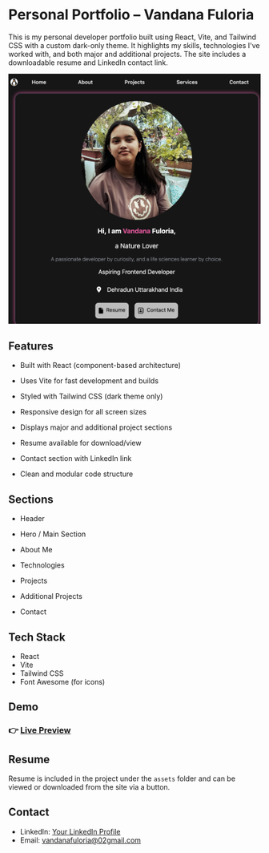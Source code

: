 # Personal Portfolio – Vandana Fuloria

This is my personal developer portfolio built using React, Vite, and Tailwind CSS with a custom dark-only theme. It highlights my skills, technologies I've worked with, and both major and additional projects. The site includes a downloadable resume and LinkedIn contact link.

  <img src="./src/assets/ss.png" >

## Features

- Built with React (component-based architecture)

- Uses Vite for fast development and builds
- Styled with Tailwind CSS (dark theme only)
- Responsive design for all screen sizes
- Displays major and additional project sections
- Resume available for download/view
- Contact section with LinkedIn link
- Clean and modular code structure

## Sections

- Header
- Hero / Main Section

- About Me
- Technologies
- Projects
- Additional Projects
- Contact

## Tech Stack

- React
- Vite
- Tailwind CSS
- Font Awesome (for icons)

## Demo

### 👉 [Live Preview ](my-portfolio-1iyl-1au6vfc8e-vandana-fulorias-projects.vercel.app)

## Resume

Resume is included in the project under the `assets` folder and can be viewed or downloaded from the site via a button.

## Contact

- LinkedIn: [Your LinkedIn Profile](https://linkedin.com/in/vandanafuloria)
- Email: vandanafuloria@02gmail.com
